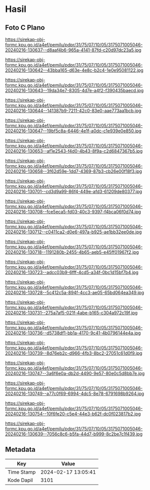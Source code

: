 # Hasil

## Foto C Plano

https://sirekap-obj-formc.kpu.go.id/a4ef/pemilu/pdpr/31/75/07/10/05/3175071005046-20240216-130637--d8aaf4b6-965a-4141-87fd-c20d97dc23a5.jpg

https://sirekap-obj-formc.kpu.go.id/a4ef/pemilu/pdpr/31/75/07/10/05/3175071005046-20240216-130642--43bba165-d63e-4e8c-b2c4-1e0e95081122.jpg

https://sirekap-obj-formc.kpu.go.id/a4ef/pemilu/pdpr/31/75/07/10/05/3175071005046-20240216-130643--19da34e7-8305-4d7e-a4f2-f390435baecd.jpg

https://sirekap-obj-formc.kpu.go.id/a4ef/pemilu/pdpr/31/75/07/10/05/3175071005046-20240216-130644--141387b9-7211-42c0-83e0-aae773aa1bcb.jpg

https://sirekap-obj-formc.kpu.go.id/a4ef/pemilu/pdpr/31/75/07/10/05/3175071005046-20240216-130647--19bf5c8a-6446-4e1f-a0dc-c1e939e0e850.jpg

https://sirekap-obj-formc.kpu.go.id/a4ef/pemilu/pdpr/31/75/07/10/05/3175071005046-20240216-130653--af1e2543-f4d0-4b43-8f9a-c2d6847367b5.jpg

https://sirekap-obj-formc.kpu.go.id/a4ef/pemilu/pdpr/31/75/07/10/05/3175071005046-20240216-130658--3f62d59e-1dd7-4369-87b3-cb26e00f18f3.jpg

https://sirekap-obj-formc.kpu.go.id/a4ef/pemilu/pdpr/31/75/07/10/05/3175071005046-20240216-130701--cd3d9a99-86f4-449e-afd3-61209de80377.jpg

https://sirekap-obj-formc.kpu.go.id/a4ef/pemilu/pdpr/31/75/07/10/05/3175071005046-20240216-130708--fce5eca5-fd03-40c3-9397-f4bca06f0d74.jpg

https://sirekap-obj-formc.kpu.go.id/a4ef/pemilu/pdpr/31/75/07/10/05/3175071005046-20240216-130712--c0411ca2-d0e6-497a-b925-ae1bb32ee0de.jpg

https://sirekap-obj-formc.kpu.go.id/a4ef/pemilu/pdpr/31/75/07/10/05/3175071005046-20240216-130718--1191280b-2455-4b65-aeb5-e45ff01967f2.jpg

https://sirekap-obj-formc.kpu.go.id/a4ef/pemilu/pdpr/31/75/07/10/05/3175071005046-20240216-130723--adcc03b9-6fff-4cd5-a34f-0bc1d15bf7b4.jpg

https://sirekap-obj-formc.kpu.go.id/a4ef/pemilu/pdpr/31/75/07/10/05/3175071005046-20240216-130728--5c412c5a-894f-4cc3-ae05-65bd064ea349.jpg

https://sirekap-obj-formc.kpu.go.id/a4ef/pemilu/pdpr/31/75/07/10/05/3175071005046-20240216-130731--275a7af5-021f-4abe-b165-c304a972c19f.jpg

https://sirekap-obj-formc.kpu.go.id/a4ef/pemilu/pdpr/31/75/07/10/05/3175071005046-20240216-130736--d5738df1-bb1a-4170-9c41-4b0796144e4a.jpg

https://sirekap-obj-formc.kpu.go.id/a4ef/pemilu/pdpr/31/75/07/10/05/3175071005046-20240216-130739--8d76eb2c-d966-4fb3-8bc2-27051c61d0f9.jpg

https://sirekap-obj-formc.kpu.go.id/a4ef/pemilu/pdpr/31/75/07/10/05/3175071005046-20240216-130747--3a6f6e0a-db2d-4490-9e57-80e0c5d8bb7e.jpg

https://sirekap-obj-formc.kpu.go.id/a4ef/pemilu/pdpr/31/75/07/10/05/3175071005046-20240216-130749--a77c0f69-6994-4dc5-8e78-6791698b9264.jpg

https://sirekap-obj-formc.kpu.go.id/a4ef/pemilu/pdpr/31/75/07/10/05/3175071005046-20240216-130754--10f6fe20-c5e4-44e3-b62f-dc0f023817b2.jpg

https://sirekap-obj-formc.kpu.go.id/a4ef/pemilu/pdpr/31/75/07/10/05/3175071005046-20240216-130639--7056c8c6-b5fa-44d7-b999-8c2be7c1f439.jpg


## Metadata

| Key        | Value               |
| ---------- | ------------------- |
| Time Stamp | 2024-02-17 13:05:41 |
| Kode Dapil | 3101                |



